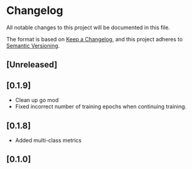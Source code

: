 # Changelog

All notable changes to this project will be documented in this file.

The format is based on [Keep a Changelog](https://keepachangelog.com/en/1.0.0/),
and this project adheres to [Semantic Versioning](https://semver.org/spec/v2.0.0.html).

## [Unreleased]

## [0.1.9]
- Clean up go mod
- Fixed incorrect number of training epochs when continuing training.

## [0.1.8]
- Added multi-class metrics

## [0.1.0]

[#1]: https://github.com/sugarme/lab/issues/1
